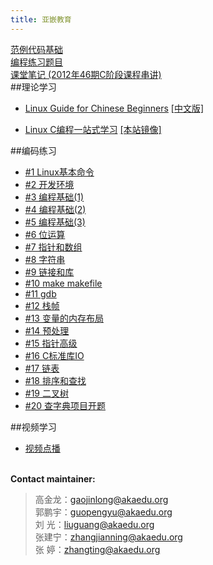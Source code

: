 ```yaml
---
title: 亚嵌教育
---
```


<a href="/code/primary_coding.html">范例代码基础</a> 
<br>
<a href="notice.html">编程练习题目</a> 
<br> 
<a href="/code/c_notes.html">课堂笔记 (2012年46期C阶段课程串讲)</a> 
<br>
##理论学习
<ul>
<li> 
  <a href="http://happypeter.github.com/LGCB/book/index.html" target="_blank">Linux Guide for Chinese Beginners</a> 
  <a href="http://happypeter.github.com/LGCB/book/zh/" target="_blank">[中文版]</a>
</li>
</ul>
<ul>
<li> 
<a href="http://learn.akae.cn/" target="_blank">Linux C编程一站式学习</a> 
<a href="/book/html-chunk/" target="_blank">[本站镜像]</a>
</li>
</ul>
##编码练习
<ul>
<li> <a href="/post/chapter_01.html">#1 Linux基本命令</a> </li>
<li> <a href="/post/chapter_02.html">#2 开发环境</a> </li>
<li> <a href="/post/chapter_03.html">#3 编程基础(1)</a> </li>
<li> <a href="/post/chapter_04.html">#4 编程基础(2)</a> </li>
<li> <a href="/post/chapter_05.html">#5 编程基础(3)</a> </li>
<li> <a href="/post/chapter_06.html">#6 位运算</a> </li>
<li> <a href="/post/chapter_07.html">#7 指针和数组</a> </li>
<li> <a href="/post/chapter_08.html">#8 字符串</a> </li>
<li> <a href="/post/chapter_09.html">#9 链接和库</a> </li>
<li> <a href="/post/chapter_10.html">#10 make makefile</a> </li>
<li> <a href="/post/chapter_11.html">#11 gdb</a> </li>
<li> <a href="/post/chapter_12.html">#12 栈帧</a> </li>
<li> <a href="/post/chapter_13.html">#13 变量的内存布局</a> </li>
<li> <a href="/post/chapter_14.html">#14 预处理</a> </li>
<li> <a href="/post/chapter_15.html">#15 指针高级</a> </li>
<li> <a href="/post/chapter_16.html">#16 C标准库IO</a> </li>
<li> <a href="/post/chapter_17.html">#17 链表</a> </li>
<li> <a href="/post/chapter_18.html">#18 排序和查找</a> </li>
<li> <a href="/post/chapter_19.html">#19 二叉树</a> </li>
<li> <a href="/post/chapter_20.html">#20 查字典项目开题</a> </li>
</ul>
##视频学习
<ul>
<li><a href="http://akaedu.gensee.com/webcast/site/ondemand" target="_blank">视频点播</a> </li>
</ul>
<p><br /><b>Contact maintainer:</b></p>

<blockquote>
<p>
高金龙：<a
href="mailto:gaojinlong@akaedu.org?subject=feedback">gaojinlong@akaedu.org</a><br>
郭鹏宇：<a
href="mailto:guopengyu@akaedu.org?subject=feedback">guopengyu@akaedu.org</a><br>
刘  光：<a
href="mailto:liuguang@akaedu.org?subject=feedback">liuguang@akaedu.org</a><br>
张建宁：<a
href="mailto:zhangjianning@akaedu.org?subject=feedback">zhangjianning@akaedu.org</a><br>
张  婷：<a
href="mailto:zhangting@akaedu.org?subject=feedback">zhangting@akaedu.org</a>
</p>
</blockquote>

